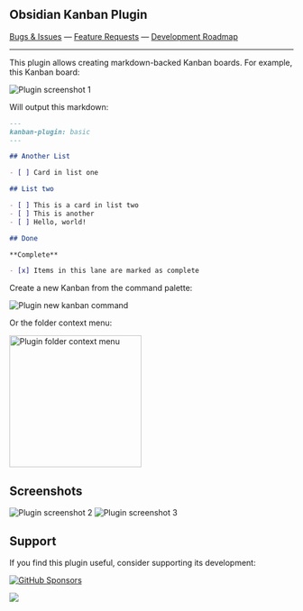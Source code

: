 ## Obsidian Kanban Plugin

[Bugs & Issues](https://github.com/mgmeyers/obsidian-kanban/issues) — [Feature Requests](https://github.com/mgmeyers/obsidian-kanban/discussions/categories/ideas-feature-requests) — [Development Roadmap](https://github.com/mgmeyers/obsidian-kanban/projects/1)

---

This plugin allows creating markdown-backed Kanban boards. For example, this Kanban board:

<img src="https://raw.githubusercontent.com/mgmeyers/obsidian-kanban/main/screenshots/01.png" alt="Plugin screenshot 1" />

Will output this markdown:

```markdown
---
kanban-plugin: basic
---

## Another List

- [ ] Card in list one

## List two

- [ ] This is a card in list two
- [ ] This is another
- [ ] Hello, world!

## Done

**Complete**

- [x] Items in this lane are marked as complete
```

Create a new Kanban from the command palette:

<img src="https://raw.githubusercontent.com/mgmeyers/obsidian-kanban/main/screenshots/new-command.png" alt="Plugin new kanban command" />

Or the folder context menu:

<img src="https://raw.githubusercontent.com/mgmeyers/obsidian-kanban/main/screenshots/folder-menu.png" width="234" alt="Plugin folder context menu" />

## Screenshots

<img src="https://raw.githubusercontent.com/mgmeyers/obsidian-kanban/main/screenshots/02.png" alt="Plugin screenshot 2" />

<img src="https://raw.githubusercontent.com/mgmeyers/obsidian-kanban/main/screenshots/03.png" alt="Plugin screenshot 3" />

## Support

If you find this plugin useful, consider supporting its development:

[![GitHub Sponsors](https://img.shields.io/github/sponsors/mgmeyers?label=Sponsor&logo=GitHub%20Sponsors&style=for-the-badge)](https://github.com/sponsors/mgmeyers)

<a href="https://www.buymeacoffee.com/mgme"><img src="https://img.buymeacoffee.com/button-api/?text=Buy me a coffee&emoji=&slug=mgme&button_colour=5F7FFF&font_colour=ffffff&font_family=Lato&outline_colour=000000&coffee_colour=FFDD00"></a>
